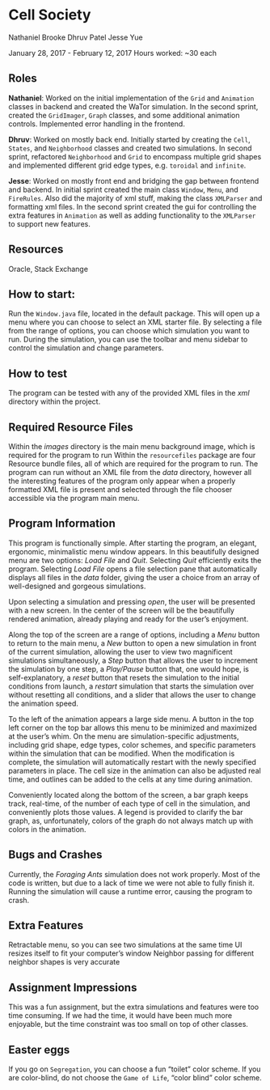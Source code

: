 # Cell Society
Nathaniel Brooke
Dhruv Patel
Jesse Yue

January 28, 2017  - February 12, 2017
Hours worked: ~30 each

## Roles
**Nathaniel**:
Worked on the initial implementation of the `Grid` and `Animation` classes in backend and created the WaTor simulation.   In the second sprint, created the `GridImager`, `Graph` classes, and some additional animation controls.  Implemented error handling in the frontend.  

**Dhruv**:
Worked on mostly back end. Initially started by creating the `Cell`, `States`, and `Neighborhood` classes and created two simulations. In second sprint, refactored `Neighborhood` and `Grid` to encompass multiple grid shapes and  implemented different grid edge types, e.g. `toroidal` and `infinite`. 

**Jesse**:
Worked on mostly front end and bridging the gap between frontend and backend. In initial sprint created the main class `Window`, `Menu`, and `FireRules`. Also did the majority of xml stuff, making the class `XMLParser` and formatting xml files. In the second sprint created the gui for controlling the extra features in `Animation` as well as adding functionality to the `XMLParser` to support new features.

## Resources
Oracle, Stack Exchange

## How to start:
Run the `Window.java` file, located in the default package. This will open up a menu where you can choose to select an XML starter file. By selecting a file from the range of options, you can choose which simulation you want to run. During the simulation, you can use the toolbar and menu sidebar to control the simulation and change parameters.

## How to test
The program can be tested with any of the provided XML files in the *xml* directory within the project.  

## Required Resource Files
Within the *images* directory is the main menu background image, which is required for the program to run
Within the `resourcefiles` package are four Resource bundle files, all of which are required for the program to run. 
The program can run without an XML file from the *data* directory, however all the interesting features of the program only appear when a properly formatted XML file is present and selected through the file chooser accessible via the program main menu.

## Program Information
This program is functionally simple.  After starting the program, an elegant, ergonomic, minimalistic menu window appears.  In this beautifully designed menu are two options: *Load File* and *Quit*.  Selecting *Quit* efficiently exits the program.  Selecting *Load File* opens a file selection pane that automatically displays all files in the *data* folder, giving the user a choice from an array of well-designed and gorgeous simulations.  

Upon selecting a simulation and pressing *open*, the user will be presented with a new screen.  In the center of the screen will be the beautifully rendered animation, already playing and ready for the user’s enjoyment.  

Along the top of the screen are a range of options, including a *Menu* button to return to the main menu, a *New* button to open a new simulation in front of the current simulation, allowing the user to view two magnificent simulations simultaneously, a *Step* button that allows the user to increment the simulation by one step, a *Play/Pause* button that, one would hope, is self-explanatory, a *reset* button that resets the simulation to the initial conditions from launch, a *restart* simulation that starts the simulation over without resetting all conditions, and a slider that allows the user to change the animation speed. 

To the left of the animation appears a large side menu.  A button in the top left corner on the top bar allows this menu to be minimized and maximized at the user’s whim.  On the menu are simulation-specific adjustments, including grid shape, edge types, color schemes, and specific parameters within the simulation that can be modified.  When the modification is complete, the simulation will automatically restart with the newly specified parameters in place.  The cell size in the animation can also be adjusted real time, and outlines can be added to the cells at any time during animation.  

Conveniently located along the bottom of the screen, a bar graph keeps track, real-time, of the number of each type of cell in the simulation, and conveniently plots those values.  A legend is provided to clarify the bar graph, as, unfortunately, colors of the graph do not always match up with colors in the animation.  

## Bugs and Crashes
Currently, the *Foraging Ants* simulation does not work properly. Most of the code is written, but due to a lack of time we were not able to fully finish it. Running the simulation will cause a runtime error, causing the program to crash.

## Extra Features
Retractable menu, so you can see two simulations at the same time
UI resizes itself to fit your computer’s window
Neighbor passing for different neighbor shapes is very accurate

## Assignment Impressions
This was a fun assignment, but the extra simulations and features were too time consuming. If we had the time, it would have been much more enjoyable, but the time constraint was too small on top of other classes.

## Easter eggs
If you go on `Segregation`, you can choose a fun “toilet” color scheme.
If you are color-blind, do not choose the `Game of Life`, “color blind” color scheme.